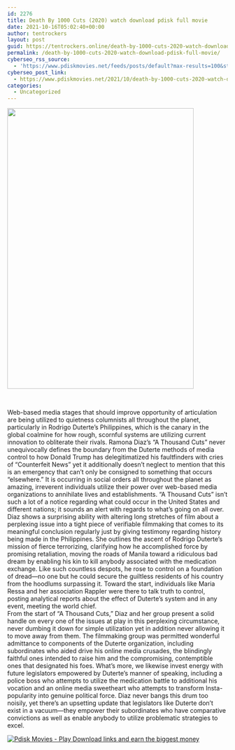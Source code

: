 ```yaml
---
id: 2276
title: Death By 1000 Cuts (2020) watch download pdisk full movie
date: 2021-10-16T05:02:40+00:00
author: tentrockers
layout: post
guid: https://tentrockers.online/death-by-1000-cuts-2020-watch-download-pdisk-full-movie/
permalink: /death-by-1000-cuts-2020-watch-download-pdisk-full-movie/
cyberseo_rss_source:
  - 'https://www.pdiskmovies.net/feeds/posts/default?max-results=100&start-index=1'
cyberseo_post_link:
  - https://www.pdiskmovies.net/2021/10/death-by-1000-cuts-2020-watch-download.html
categories:
  - Uncategorized
---
```

<div class="separator">
  <a href="https://blogger.googleusercontent.com/img/a/AVvXsEg7-haSacibO1x6YmKWzoUXVnBjI32AjcGKnAOLPvsYDZptBOx_xSIt4abpae-NZISCm6AGLzI_kVw7uqhPLv6YP-U8ZvdtRC4oqAZnqIgnMowc7AjVcl6OXD95iIbLSGdclSj17nXzCz3JazOjnQTRROazEWJ5fl2YhsXXAFq7bbpAzaKEGV_8tAK6cQ=s900" imageanchor="1"><img loading="lazy" border="0" data-original-height="900" data-original-width="600" height="640" src="https://blogger.googleusercontent.com/img/a/AVvXsEg7-haSacibO1x6YmKWzoUXVnBjI32AjcGKnAOLPvsYDZptBOx_xSIt4abpae-NZISCm6AGLzI_kVw7uqhPLv6YP-U8ZvdtRC4oqAZnqIgnMowc7AjVcl6OXD95iIbLSGdclSj17nXzCz3JazOjnQTRROazEWJ5fl2YhsXXAFq7bbpAzaKEGV_8tAK6cQ=w426-h640" width="426" /></a>
</div>

<span><br /></span>

<div>
  <div>
    <span>Web-based media stages that should improve opportunity of articulation are being utilized to quietness columnists all throughout the planet, particularly in Rodrigo Duterte&#8217;s Philippines, which is the canary in the global coalmine for how rough, scornful systems are utilizing current innovation to obliterate their rivals. Ramona Diaz&#8217;s &#8220;A Thousand Cuts&#8221; never unequivocally defines the boundary from the Duterte methods of media control to how Donald Trump has delegitimatized his faultfinders with cries of &#8220;Counterfeit News&#8221; yet it additionally doesn&#8217;t neglect to mention that this is an emergency that can&#8217;t only be consigned to something that occurs &#8220;elsewhere.&#8221; It is occurring in social orders all throughout the planet as amazing, irreverent individuals utilize their power over web-based media organizations to annihilate lives and establishments. &#8220;A Thousand Cuts&#8221; isn&#8217;t such a lot of a notice regarding what could occur in the United States and different nations; it sounds an alert with regards to what&#8217;s going on all over.&nbsp;</span>
  </div>
  
  <div>
    <span>Diaz shows a surprising ability with altering long stretches of film about a perplexing issue into a tight piece of verifiable filmmaking that comes to its meaningful conclusion regularly just by giving testimony regarding history being made in the Philippines. She outlines the ascent of Rodrigo Duterte&#8217;s mission of fierce terrorizing, clarifying how he accomplished force by promising retaliation, moving the roads of Manila toward a ridiculous bad dream by enabling his kin to kill anybody associated with the medication exchange. Like such countless despots, he rose to control on a foundation of dread—no one but he could secure the guiltless residents of his country from the hoodlums surpassing it. Toward the start, individuals like Maria Ressa and her association Rappler were there to talk truth to control, posting analytical reports about the effect of Duterte&#8217;s system and in any event, meeting the world chief.&nbsp;</span>
  </div>
  
  <div>
    <span>From the start of &#8220;A Thousand Cuts,&#8221; Diaz and her group present a solid handle on every one of the issues at play in this perplexing circumstance, never dumbing it down for simple utilization yet in addition never allowing it to move away from them. The filmmaking group was permitted wonderful admittance to components of the Duterte organization, including subordinates who aided drive his online media crusades, the blindingly faithful ones intended to raise him and the compromising, contemptible ones that designated his foes. What&#8217;s more, we likewise invest energy with future legislators empowered by Duterte&#8217;s manner of speaking, including a police boss who attempts to utilize the medication battle to additional his vocation and an online media sweetheart who attempts to transform Insta-popularity into genuine political force. Diaz never bangs this drum too noisily, yet there&#8217;s an upsetting update that legislators like Duterte don&#8217;t exist in a vacuum—they empower their subordinates who have comparative convictions as well as enable anybody to utilize problematic strategies to excel.</span>
  </div>
</div>

[![](https://1.bp.blogspot.com/-a93bp85aB6g/YUXjACCiX3I/AAAAAAAAbQE/GHmPI7h0af0tqn6tYzd0cdrDv9Hu9LUSACLcBGAsYHQ/s16000/Play_it_New-removebg-preview.png "Pdisk Movies - Play Download links and earn the biggest money")](https://www.linkpdisk.com/share-video?videoid=nv2mxt000y5r)